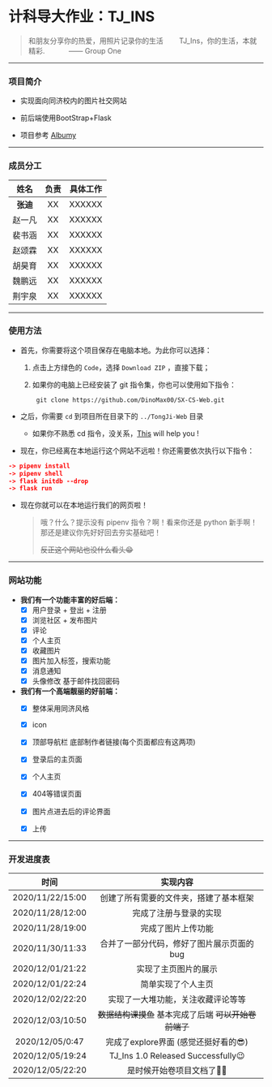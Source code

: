 # 计科导大作业：TJ_INS

> 和朋友分享你的热爱，用照片记录你的生活&nbsp;&nbsp;&nbsp;&nbsp;&nbsp;&nbsp;&nbsp;&nbsp;TJ_Ins，你的生活，本就精彩.&nbsp;&nbsp;&nbsp;&nbsp;&nbsp;&nbsp;&nbsp;&nbsp;&nbsp;&nbsp;&nbsp;&nbsp;—— Group One
>


----

### 项目简介

* 实现面向同济校内的图片社交网站

* 前后端使用BootStrap+Flask

* 项目参考 [Albumy]

  

---

### 成员分工

|   姓名   | 负责 | 具体工作 |
| :------: | :--: | :------: |
| **张迪** |  XX  |  XXXXXX  |
|  赵一凡  |  XX  |  XXXXXX  |
|  裴书涵  |  XX  |  XXXXXX  |
|  赵颂霖  |  XX  |  XXXXXX  |
|  胡昊育  |  XX  |  XXXXXX  |
|  魏鹏远  |  XX  |  XXXXXX  |
|  荆宇泉  |  XX  |  XXXXXX  |



---

### 使用方法

* 首先，你需要将这个项目保存在电脑本地。为此你可以选择：

  1.  点击上方绿色的 `Code`，选择 `Download ZIP` ，直接下载；
  
  2.  如果你的电脑上已经安装了 git 指令集，你也可以使用如下指令：

      ` git clone https://github.com/DinoMax00/SX-CS-Web.git` 

* 之后，你需要 `cd` 到项目所在目录下的 `../TongJi-Web` 目录

  * 如果你不熟悉 cd 指令，没关系，[This] will help you !
  
* 现在，你已经离在本地运行这个网站不远啦！你还需要依次执行以下指令：

```cmake
-> pipenv install
-> pipenv shell
-> flask initdb --drop
-> flask run
```

- 现在你就可以在本地运行我们的网页啦！

  > 哦？什么？提示没有 pipenv 指令？啊！看来你还是 python 新手啊！那还是建议你先好好回去夯实基础吧！
  >
  > ~~反正这个网站也没什么看头😁~~



---

### 网站功能

- **我们有一个功能丰富的好后端：**
  - [x] 用户登录 + 登出 + 注册
  - [x] 浏览社区 + 发布图片
  - [x] 评论
  - [x] 个人主页
  - [x] 收藏图片
  - [x] 图片加入标签，搜索功能
  - [x] 消息通知
  - [x] 头像修改 基于邮件找回密码

- **我们有一个高端靓丽的好前端：**
  - [x] 整体采用同济风格
  - [x] icon
  - [x] 顶部导航栏 底部制作者链接(每个页面都应有这两项)
  - [x] 登录后的主页面
  - [x] 个人主页
  - [x] 404等错误页面
  - [x] 图片点进去后的评论界面
  - [x] 上传
  



----

### 开发进度表

|       时间       |                        实现内容                        |
| :--------------: | :----------------------------------------------------: |
| 2020/11/22/15:00 |         创建了所有需要的文件夹，搭建了基本框架         |
| 2020/11/28/12:00 |                 完成了注册与登录的实现                 |
| 2020/11/28/19:00 |                   完成了图片上传功能                   |
| 2020/11/30/11:33 |       合并了一部分代码，修好了图片展示页面的bug        |
| 2020/12/01/21:22 |                  实现了主页图片的展示                  |
| 2020/12/01/22:24 |                   简单实现了个人主页                   |
| 2020/12/02/22:20 |           实现了一大堆功能，关注收藏评论等等           |
| 2020/12/03/10:50 | ~~数据结构课摸鱼~~ 基本完成了后端 ~~可以开始卷前端了~~ |
| 2020/12/05/0:47  |          完成了explore界面 (感觉还挺好看的😎)           |
| 2020/12/05/19:24 |           TJ_Ins 1.0 Released Successfully😉            |
| 2020/12/05/22:20 |                是时候开始卷项目文档了🐱‍👤                |





[Albumy]: https://github.com/greyli/albumy/
[This]: https://jingyan.baidu.com/article/6079ad0ec0145b28ff86db88.html